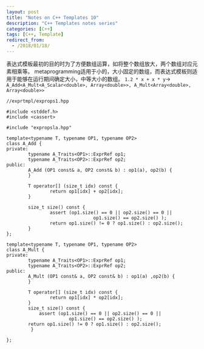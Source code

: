 ```yaml
---
layout: post
title: "Notes on C++ Templates 10"
description: "C++ Templates notes series"
categories: [C++]
tags: [C++, Template]
redirect_from:
  - /2018/01/18/
---
```

表达式模板最初的目的时为了方便数组运算，如将整个数组放大，两个数组对应元素相乘等。
metaprogramming适用于小的，大小固定的数组，而表达式模板则适用于能够在运行期间确定大小，中等大小的数组。
`1.2 * x + x * y`->
`A_Add<A_Mult<A_Scalar<double>, Array<double>>, A_Mult<Array<double>, Array<double>>`
```
//exprtmpl/exprops1.hpp

#include <stddef.h>
#include <cassert>

#include "expropsla.hpp"

template<typename T, typename OP1, typename OP2>
class A_Add {
private:
        typename A_Traits<OP1>::ExprRef op1;
        typename A_Traits<OP2>::ExprRef op2;
public:
        A_Add (OP1 const& a, OP2 const& b) : op1(a), op2(b) {
        }

        T operator[] (size_t idx) const {
                return op1[idx] + op2[idx];
        }

        size_t size() const {
                assert (op1.size() == 0 || op2.size() == 0 ||
                                op1.size() == op2.size() );
                return op1.size() != 0 ? op1.size() : op2.size();
        }
};

template<typename T, typename OP1, typename OP2>
class A_Mult {
private:
        typename A_Traits<OP1>::ExprRef op1;
        typename A_Traits<OP2>::ExprRef op2;
public:
        A_Mult (OP1 const& a, OP2 const& b) : op1(a) ,op2(b) {
        }

        T operator[] (size_t idx) const {
                return op1[idx] * op2[idx];
        }    
        size_t size() const {
            assert (op1.size() == 0 || op2.size() == 0 ||
                       op1.size() == op2.size() );
        return op1.size() != 0 ? op1.size() : op2.size();
         }

};
```
